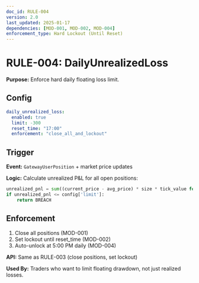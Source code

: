 ```yaml
---
doc_id: RULE-004
version: 2.0
last_updated: 2025-01-17
dependencies: [MOD-001, MOD-002, MOD-004]
enforcement_type: Hard Lockout (Until Reset)
---
```


# RULE-004: DailyUnrealizedLoss

**Purpose:** Enforce hard daily floating loss limit.

## Config
```yaml
daily_unrealized_loss:
  enabled: true
  limit: -300
  reset_time: "17:00"
  enforcement: "close_all_and_lockout"
```

## Trigger
**Event:** `GatewayUserPosition` + market price updates

**Logic:** Calculate unrealized P&L for all open positions:
```python
unrealized_pnl = sum((current_price - avg_price) * size * tick_value for all positions)
if unrealized_pnl <= config['limit']:
    return BREACH
```

## Enforcement
1. Close all positions (MOD-001)
2. Set lockout until reset_time (MOD-002)
3. Auto-unlock at 5:00 PM daily (MOD-004)

**API:** Same as RULE-003 (close positions, set lockout)

**Used By:** Traders who want to limit floating drawdown, not just realized losses.
